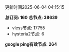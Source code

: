 更新时间2025-06-04 04:15:15

**总订阅: 160**
**总节点: 38639**
- vless节点: 17755
- hysteria2节点: 6

**google ping有效节点: 264**
